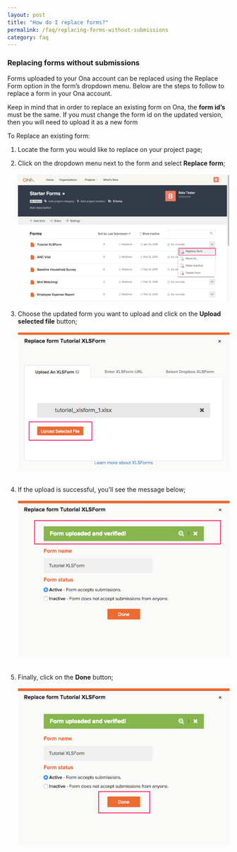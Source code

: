 ```yaml
---
layout: post
title: "How do I replace forms?"
permalink: /faq/replacing-forms-without-submissions
category: faq
---
```


### Replacing forms without submissions

Forms uploaded to your Ona account can be replaced using the Replace Form option in the form’s dropdown menu.  Below are the steps to follow to replace a form in your Ona account.  

Keep in mind that in order to replace an existing form on Ona, the **form id’s** must be the same.  If you must change the form id on the updated version, then you will need to upload it as a new form

To Replace an existing form: 

1. Locate the form you would like to replace on your project page;
1. Click on the dropdown menu next to the form and select **Replace form**;
<br><br>
![](/content/screenshots/faq/faq_replace_form_1.png)

1. Choose the updated form you want to upload and click on the **Upload selected file** button;
<br><br>
![](/content/screenshots/faq/faq_replace_form_2.png)
<br><br>
1. If the upload is successful, you’ll see the message below;
<br><br>
![](/content/screenshots/faq/faq_replace_form_3.png)
<br><br>
1. Finally, click on the **Done** button;
<br><br>
![](/content/screenshots/faq/faq_replace_form_4.png)







